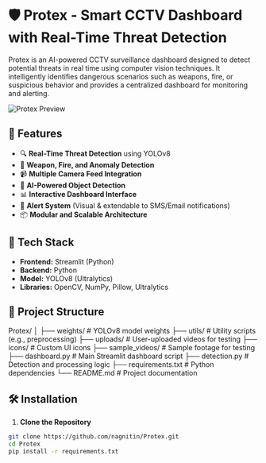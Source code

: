 # 🛡️ Protex - Smart CCTV Dashboard with Real-Time Threat Detection

Protex is an AI-powered CCTV surveillance dashboard designed to detect potential threats in real time using computer vision techniques. It intelligently identifies dangerous scenarios such as weapons, fire, or suspicious behavior and provides a centralized dashboard for monitoring and alerting.

![Protex Preview](https://github.com/nagnitin/Protex/raw/main/preview.gif)

## 🚀 Features

- 🔍 **Real-Time Threat Detection** using YOLOv8  
- 🔫 **Weapon, Fire, and Anomaly Detection**  
- 📹 **Multiple Camera Feed Integration**  
- 🧠 **AI-Powered Object Detection**  
- 📊 **Interactive Dashboard Interface**  
- 🚨 **Alert System** (Visual & extendable to SMS/Email notifications)  
- 📦 **Modular and Scalable Architecture**

## 🧠 Tech Stack

- **Frontend:** Streamlit (Python)
- **Backend:** Python
- **Model:** YOLOv8 (Ultralytics)
- **Libraries:** OpenCV, NumPy, Pillow, Ultralytics

## 📂 Project Structure

Protex/ │ ├── weights/ # YOLOv8 model weights ├── utils/ # Utility scripts (e.g., preprocessing) ├── uploads/ # User-uploaded videos for testing ├── icons/ # Custom UI icons ├── sample_videos/ # Sample footage for testing ├── dashboard.py # Main Streamlit dashboard script ├── detection.py # Detection and processing logic ├── requirements.txt # Python dependencies └── README.md # Project documentation



## 🛠️ Installation

1. **Clone the Repository**

```bash
git clone https://github.com/nagnitin/Protex.git
cd Protex
pip install -r requirements.txt


